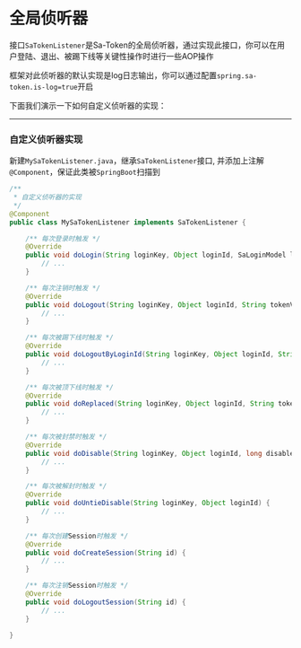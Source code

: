 # 全局侦听器

接口`SaTokenListener`是Sa-Token的全局侦听器，通过实现此接口，你可以在用户登陆、退出、被踢下线等关键性操作时进行一些AOP操作 

框架对此侦听器的默认实现是log日志输出，你可以通过配置`spring.sa-token.is-log=true`开启

下面我们演示一下如何自定义侦听器的实现：

--- 


### 自定义侦听器实现

新建`MySaTokenListener.java`，继承`SaTokenListener`接口, 并添加上注解`@Component`，保证此类被`SpringBoot`扫描到
``` java
/**
 * 自定义侦听器的实现 
 */
@Component
public class MySaTokenListener implements SaTokenListener {

	/** 每次登录时触发 */
	@Override
	public void doLogin(String loginKey, Object loginId, SaLoginModel loginModel) {
		// ... 
	}

	/** 每次注销时触发 */
	@Override
	public void doLogout(String loginKey, Object loginId, String tokenValue) {
		// ... 
	}

	/** 每次被踢下线时触发 */
	@Override
	public void doLogoutByLoginId(String loginKey, Object loginId, String tokenValue, String device) {
		// ... 
	}

	/** 每次被顶下线时触发 */
	@Override
	public void doReplaced(String loginKey, Object loginId, String tokenValue, String device) {
		// ... 
	}

	/** 每次被封禁时触发 */
	@Override
	public void doDisable(String loginKey, Object loginId, long disableTime) {
		// ... 
	}

	/** 每次被解封时触发 */
	@Override
	public void doUntieDisable(String loginKey, Object loginId) {
		// ... 
	}

	/** 每次创建Session时触发 */
	@Override
	public void doCreateSession(String id) {
		// ... 
	}

	/** 每次注销Session时触发 */
	@Override
	public void doLogoutSession(String id) {
		// ... 
	}

}
```

